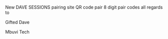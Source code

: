 New DAVE SESSIONS pairing site
QR code pair
8 digit pair codes
all regards to

Gifted Dave 

Mbuvi Tech

